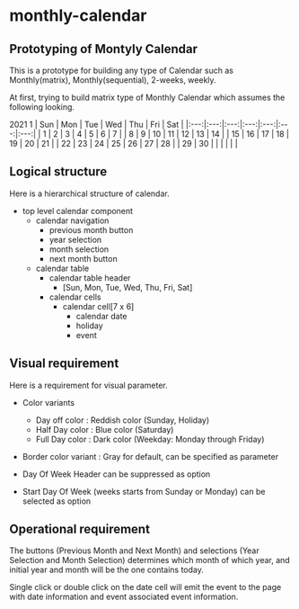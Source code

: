 # monthly-calendar

## Prototyping of Montyly Calendar

This is a prototype for building any type of Calendar such as Monthly(matrix), Monthly(sequential), 2-weeks, weekly.  

At first, trying to build matrix type of Monthly Calendar which assumes the following looking.  

2021 1
| Sun | Mon | Tue | Wed | Thu | Fri | Sat |
|:---:|:---:|:---:|:---:|:---:|:---:|:---:|
| 1 | 2 | 3 | 4 | 5 | 6 | 7 |
| 8 | 9 | 10 | 11 | 12 | 13 | 14 |
| 15 | 16 | 17 | 18 | 19 | 20 | 21 |
| 22 | 23 | 24 | 25 | 26 | 27 | 28 |
| 29 | 30 | | | | | |

## Logical structure

Here is a hierarchical structure of calendar.  

- top level calendar component
  - calendar navigation
    - previous month button
    - year selection
    - month selection
    - next month button
  - calendar table
    - calendar table header
      - [Sun, Mon, Tue, Wed, Thu, Fri, Sat]
    - calendar cells
      - calendar cell[7 x 6]
        - calendar date
        - holiday
        - event

## Visual requirement

Here is a requirement for visual parameter.  

- Color variants
  - Day off color : Reddish color (Sunday, Holiday)
  - Half Day color : Blue color (Saturday)
  - Full Day color : Dark color (Weekday: Monday through Friday)

- Border color variant : Gray for default, can be specified as parameter

- Day Of Week Header can be suppressed as option

- Start Day Of Week (weeks starts from Sunday or Monday) can be selected as option

## Operational requirement

The buttons (Previous Month and Next Month) and selections (Year Selection and Month Selection) determines 
which month of which year, and initial year and month will be the one contains today.  

Single click or double click on the date cell will emit the event to the page with date information and event associated event information.  


  
